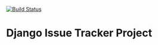[![Build Status](https://travis-ci.org/r-andy79/issue-tracker-app.svg?branch=master)](https://travis-ci.org/r-andy79/issue-tracker-app)

# Django Issue Tracker Project